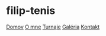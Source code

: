 # filip-tenis
<nav>
  <a href="index.html">Domov</a>
  <a href="o-mne.html">O mne</a>
  <a href="turnaje.html">Turnaje</a>
  <a href="galeria.html">Galéria</a>
  <a href="kontakt.html">Kontakt</a>
</nav>
